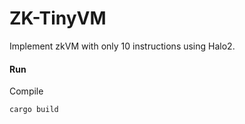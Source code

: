 # ZK-TinyVM
Implement zkVM with only 10 instructions using Halo2.

#### Run
Compile
```
cargo build
```